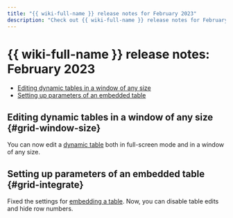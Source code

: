 ```yaml
---
title: "{{ wiki-full-name }} release notes for February 2023"
description: "Check out {{ wiki-full-name }} release notes for February 2023."
---
```


# {{ wiki-full-name }} release notes: February 2023

* [Editing dynamic tables in a window of any size](#grid-window-size)
* [Setting up parameters of an embedded table](#grid-integrate)

## Editing dynamic tables in a window of any size {#grid-window-size}

You can now edit a [dynamic table](../create-grid.md) both in full-screen mode and in a window of any size.

## Setting up parameters of an embedded table {#grid-integrate}

Fixed the settings for [embedding a table](../add-grid.md#section-integrate-table). Now, you can disable table edits and hide row numbers.
